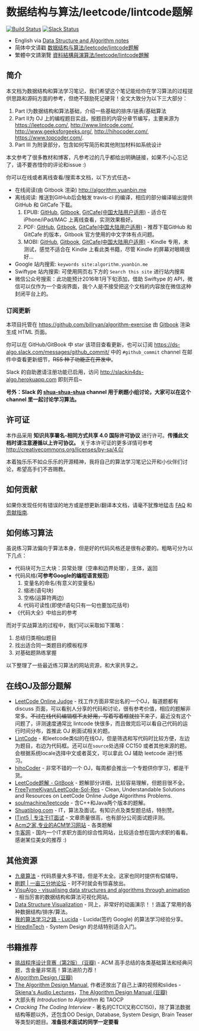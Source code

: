 # 数据结构与算法/leetcode/lintcode题解

[![Build Status](https://travis-ci.org/billryan/algorithm-exercise.svg?branch=master)](https://travis-ci.org/billryan/algorithm-exercise)
[![Slack Status](https://slackin4ds-algo.herokuapp.com/badge.svg)](https://slackin4ds-algo.herokuapp.com/)

- English via [Data Structure and Algorithm notes](http://algorithm.yuanbin.me/en/index.html)
- 简体中文请戳 [数据结构与算法/leetcode/lintcode题解](http://algorithm.yuanbin.me/zh-cn/index.html)
- 繁體中文請瀏覽 [資料結構與演算法/leetcode/lintcode題解](http://algorithm.yuanbin.me/zh-tw/index.html)

## 简介

本文档为数据结构和算法学习笔记，我们希望这个笔记能给你在学习算法的过程提供思路和源码方面的参考，但绝不鼓励死记硬背！全文大致分为以下三大部分：

1. Part I为数据结构和算法基础，介绍一些基础的排序/链表/基础算法
2. Part II为 OJ 上的编程题目实战，按题目的内容分章节编写，主要来源为 <https://leetcode.com/>, <http://www.lintcode.com/>, <http://www.geeksforgeeks.org/>, <http://hihocoder.com/>, <https://www.topcoder.com/>.
3. Part III 为附录部分，包含如何写简历和其他附加材料如系统设计

本文参考了很多教材和博客，凡参考过的几乎都给出明确链接，如果不小心忘记了，请不要吝惜你的评论和issue :)

你可以在线或者离线查看/搜索本文档，以下方式任选~

- 在线阅读(由 Gitbook 渲染) <http://algorithm.yuanbin.me>
- 离线阅读: 推送到GitHub后会触发 travis-ci 的编译，相应的部分编译输出提供 GitHub 和 GitCafe 下载。
    1. EPUB: [GitHub](https://raw.githubusercontent.com/billryan/algorithm-exercise/deploy/epub/algorithm-ebook_zh-cn.epub), [Gitbook](https://www.gitbook.com/download/epub/book/yuanbin/algorithm?lang=zh-cn), [GitCafe(中国大陆用户适用)](https://gitcafe.com/billryan/algorithm-exercise/raw/deploy/epub/algorithm-ebook_zh-cn.epub) - 适合在 iPhone/iPad/MAC 上离线查看，实测效果极好。
    2. PDF: [GitHub](https://raw.githubusercontent.com/billryan/algorithm-exercise/deploy/pdf/algorithm-ebook_zh-cn.pdf), [Gitbook](https://www.gitbook.com/download/pdf/book/yuanbin/algorithm?lang=zh-cn), [GitCafe(中国大陆用户适用)](https://gitcafe.com/billryan/algorithm-exercise/raw/deploy/pdf/algorithm-ebook_zh-cn.pdf) - 推荐下载GitHub 和 GitCafe 的版本，Gitbook 官方使用的中文字体有点问题。
    3. MOBI: [GitHub](https://raw.githubusercontent.com/billryan/algorithm-exercise/deploy/mobi/algorithm-ebook_zh-cn.mobi), [Gitbook](https://www.gitbook.com/download/mobi/book/yuanbin/algorithm?lang=zh-cn), [GitCafe(中国大陆用户适用)](https://gitcafe.com/billryan/algorithm-exercise/raw/deploy/mobi/algorithm-ebook_zh-cn.mobi) - Kindle 专用，未测试，感觉不适合在 Kindle 上看此类书籍，尽管 Kindle 的屏幕对眼睛很好...
- Google 站内搜索: `keywords site:algorithm.yuanbin.me`
- Swiftype 站内搜索: 可使用网页右下方的 `Search this site` 进行站内搜索
- 微信公众号搜索：此功能预计2016年1月下旬添加，借助 Swiftype 的 API，微信可以仅作为一个查询界面，我个人是不接受把这个文档的内容放在微信这种封闭平台上的。

### 订阅更新

本项目托管在 <https://github.com/billryan/algorithm-exercise> 由 [Gitbook](https://www.gitbook.com/book/yuanbin/algorithm/details) 渲染生成 HTML 页面。

你可以在 GitHub/GitBook 中 star 该项目查看更新，也可以订阅 <https://ds-algo.slack.com/messages/github_commit/> 中的 `#github_commit` channel 在邮件中查看更新细节，~~RSS 种子功能正在开发中~~。

Slack 的自助邀请注册功能已启用，访问 <http://slackin4ds-algo.herokuapp.com> 即刻开启~

**号外：Slack 的 [shua-shua-shua](https://ds-algo.slack.com/messages/shua-shua-shua/details/) channel 用于刷题小组讨论，大家可以在这个 channel 里一起讨论学习算法。**

## 许可证

本作品采用 **知识共享署名-相同方式共享 4.0 国际许可协议**  进行许可。**传播此文档时请注意遵循以上许可协议。** 关于本许可证的更多详情可参考 <http://creativecommons.org/licenses/by-sa/4.0/>

本着独乐乐不如众乐乐的开源精神，我将自己的算法学习笔记公开和小伙伴们讨论，希望高手们不吝赐教。

## 如何贡献

如果你发现任何有错误的地方或是想更新/翻译本文档，请毫不犹豫地猛击 [FAQ](http://algorithm.yuanbin.me/zh-cn/faq/index.html) 和 [贡献指南](http://algorithm.yuanbin.me/zh-cn/faq/guidelines_for_contributing.html).

## 如何练习算法

虽说练习算法偏向于算法本身，但是好的代码风格还是很有必要的。粗略可分为以下几点：

- 代码块可为三大块：异常处理（空串和边界处理），主体，返回
- 代码风格(**可参考Google的编程语言规范**)
    1. 变量名的命名(有意义的变量名)
    2. 缩进(语句块)
    3. 空格(运算符两边)
    4. 代码可读性(即使if语句只有一句也要加花括号)
- 《代码大全》中给出的参考

而对于实战算法的过程中，我们可以采取如下策略：

1. 总结归类相似题目
2. 找出适合同一类题目的模板程序
3. 对基础题熟练掌握

以下整理了一些最近练习算法的网站资源，和大家共享之。

## 在线OJ及部分题解

- [LeetCode Online Judge](https://leetcode.com/) - 找工作方面非常出名的一个OJ，每道题都有 discuss 页面，可以看别人分享的代码和讨论，很有参考价值，相应的题解非常多。~~不过在线代码编辑框不太好用，写着写着框就拉下来了~~，最近没有这个问题了，评测速度通常比 lintcode 快很多，而且做完后可以看自己代码的运行时间分布，首推此 OJ 刷面试相关的题。
- [LintCode](http://www.lintcode.com) - 和leetcode类似的在线OJ，但是筛选和写代码时比较方便，左边为题目，右边为代码框。还可以在`source`处选择 CC150 或者其他来源的题。会根据系统locale选择中文或者英文，可以拿此 OJ 辅助 leetcode 进行练习。
- [hihoCoder](http://hihocoder.com/) - 非常不错的一个 OJ，每周都会推出一个专题供你学习，都是干货。
- [LeetCode题解 - GitBook](https://www.gitbook.com/book/siddontang/leetcode-solution/details) - 题解部分详细，比较容易理解，但题目很不全。
- [FreeTymeKiyan/LeetCode-Sol-Res](https://github.com/FreeTymeKiyan/LeetCode-Sol-Res) - Clean, Understandable Solutions and Resources on LeetCode Online Judge Algorithms Problems.
- [soulmachine/leetcode](https://github.com/soulmachine/leetcode) - 含C++和Java两个版本的题解。
- [Shuatiblog.com](http://www.shuatiblog.com/) - IT，算法及面试。有知识点及类型题总结，特别赞。
- [ITint5 | 专注于IT面试](http://www.itint5.com/) - 文章质量很高，也有部分公司面试题评测。
- [Acm之家,专业的ACM学习网站](http://www.acmerblog.com/) - 各类题解
- [牛客网](http://www.nowcoder.com/) - 国内一个IT求职方面的综合性网站，比较适合想在国内求职的看看。感谢某位美女的推荐 :)

## 其他资源

- [九章算法](http://www.jiuzhang.com/) - 代码质量大多不错，但是不太全。这家也同时提供有偿辅导。
- [刷题 | 一亩三分地论坛](http://www.1point3acres.com/bbs/forum-84-1.html) - 时不时就会有惊喜放出。
- [VisuAlgo - visualising data structures and algorithms through animation](http://www.comp.nus.edu.sg/~stevenha/visualization/index.html) - 相当厉害的数据结构和算法可视化网站。
- [Data Structure Visualization](http://www.cs.usfca.edu/~galles/visualization/Algorithms.html) - 同上，非常好的动画演示！！涵盖了常用的各种数据结构/排序/算法。
- [我的算法学习之路 - Lucida](http://zh.lucida.me/blog/on-learning-algorithms/) - Lucida(签约 Google) 的算法学习经验分享。
- [HiredInTech](http://www.hiredintech.com/) - System Design 的总结特别适合入门。

## 书籍推荐

- [挑战程序设计竞赛（第2版） (豆瓣)](http://book.douban.com/subject/24749842/) - ACM 高手总结的各类基础算法和经典问题，含金量非常高！算法进阶力荐！
- [Algorithm Design (豆瓣)](http://book.douban.com/subject/1475870/)
- [The Algorithm Design Manual](http://www.amazon.com/exec/obidos/ASIN/1848000693/thealgorithmrepo), 作者还放出了自己上课的视频和slides - [Skiena's Audio Lectures](http://www3.cs.stonybrook.edu/~algorith/video-lectures/)，[The Algorithm Design Manual (豆瓣)](http://book.douban.com/subject/3072383/)
- 大部头有 *Introduction to Algorithm* 和 TAOCP
- *Cracking The Coding Interview* - 著名的CTCI(又称CC150)，除了算法数据结构等题以外，还包含OO Design, Database, System Design, Brain Teaser等类型的题目。**准备技术面试的同学一定要看**
